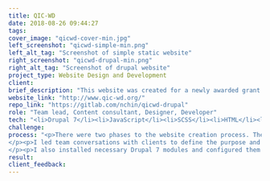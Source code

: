 ```yaml
---
title: QIC-WD
date: 2018-08-26 09:44:27
tags:
cover_image: "qicwd-cover-min.jpg"
left_screenshot: "qicwd-simple-min.png"
left_alt_tag: "Screenshot of simple static website"
right_screenshot: "qicwd-drupal-min.png"
right_alt_tag: "Screenshot of drupal website"
project_type: Website Design and Development
client:
brief_description: "This website was created for a newly awarded grant to be a collaboration platform for chosen public and tribal child welfare agencies. It also serves as an informational resource to state agencies and the public through blog posts, social media, and eventually a catalog of known-working evidence-based strategies to recruit, hire, and retain a competent workforce."  
website_link: "http://www.qic-wd.org/"
repo_link: "https://gitlab.com/nchin/qicwd-drupal"
role: "Team lead, Content consultant, Designer, Developer"
tech: "<li>Drupal 7</li><li>JavaScript</li><li>SCSS</li><li>HTML</li><li>Bootstrap</li>"
challenge:
process: "<p>There were two phases to the website creation process. The client requested that the information about the newly awarded grant be made public immediately through the website. Hence to accommodate the high priority request, I built a static single page website for the announcement while the full-fledge website is being built and eventually rolled out.
</p><p>I led team conversations with clients to define the purpose and audience of the website. I created a subtheme based on the Radix starter theme. On the SCSS end, I utilized the BEMIT methodology to create better reusable class names. I also utilized interpolation mixins for variable font sizes depending on a min and max screen widths to improve font readability especially for larger and wider screens. I also wrote custom function mixins for generating dynamic values based on arguments to create different color shades and colors for links, buttons, and box components based off on theme color variable.
</p><p>I also installed necessary Drupal 7 modules and configured them while setting up various content types and dynamic views to populate the site. I incorporated paragraphs modules to ease content creation and maintenance and for performance purposes.</p><p>Key features</p><ul><li>Created blog</li><li>Used organic groups module to create private pages that can only be viewed by members of the group (e.g., <a href=\"http://www.qic-wd.org/project-sites/nebraska\">Nebraska Project Site Page</a> )</li></ul>"
result:
client_feedback:
---
```

